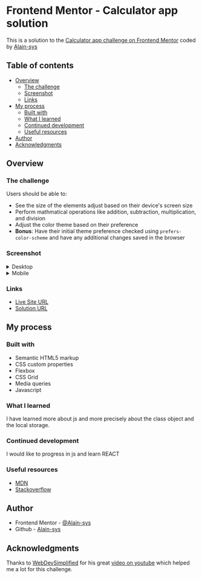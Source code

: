# Frontend Mentor - Calculator app solution

This is a solution to the [Calculator app challenge on Frontend Mentor](https://www.frontendmentor.io/challenges/calculator-app-9lteq5N29) coded by [Alain-sys](https://github.com/Alain-sys)

## Table of contents

- [Overview](#overview)
  - [The challenge](#the-challenge)
  - [Screenshot](#screenshot)
  - [Links](#links)
- [My process](#my-process)
  - [Built with](#built-with)
  - [What I learned](#what-i-learned)
  - [Continued development](#continued-development)
  - [Useful resources](#useful-resources)
- [Author](#author)
- [Acknowledgments](#acknowledgments)

## Overview

### The challenge

Users should be able to:

- See the size of the elements adjust based on their device's screen size
- Perform mathmatical operations like addition, subtraction, multiplication, and division
- Adjust the color theme based on their preference
- **Bonus**: Have their initial theme preference checked using `prefers-color-scheme` and have any additional changes saved in the browser

### Screenshot

<details>
  <summary>Desktop</summary>
  <img src="images/Desktop-calculator-app-theme-1.png" alt=""/>
  <img src="images/Desktop-calculator-app-theme-2.png" alt=""/>
  <img src="images/Desktop-calculator-app-theme-3.png" alt=""/>
</details>

<details>
  <summary>Mobile</summary>
  <p align="center">
    <img src="images/Mobile-calculator-app-theme-1.png" alt=""/>
    <img src="images/Mobile-calculator-app-theme-2.png" alt=""/>
  </p>
  <p align="center">
    <img src="images/Mobile-calculator-app-theme-3.png" alt=""/>
  </p>
</details>

### Links

- [Live Site URL](https://alain-sys.github.io/calculator-app/)
- [Solution URL]()

## My process

### Built with

- Semantic HTML5 markup
- CSS custom properties
- Flexbox
- CSS Grid
- Media queries
- Javascript

### What I learned

I have learned more about js and more precisely about the class object and the local storage.

### Continued development

I would like to progress in js and learn REACT 

### Useful resources

- [MDN](https://developer.mozilla.org/fr/)
- [Stackoverflow](https://stackoverflow.com/) 

## Author

- Frontend Mentor - [@Alain-sys](https://www.frontendmentor.io/profile/Alain-sys)
- Github - [Alain-sys](https://github.com/Alain-sys)

## Acknowledgments

Thanks to [WebDevSimplified](https://github.com/WebDevSimplified) for his great [video on youtube](https://www.youtube.com/watch?v=j59qQ7YWLxw) which helped me a lot for this challenge.

